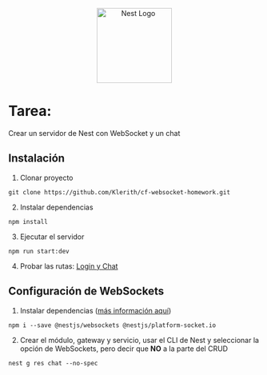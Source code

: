 <p align="center">
  <a href="http://nestjs.com/" target="blank"><img src="https://nestjs.com/img/logo-small.svg" width="150" alt="Nest Logo" /></a>
</p>

# Tarea: 
Crear un servidor de Nest con WebSocket y un chat


## Instalación
1. Clonar proyecto 
```
git clone https://github.com/Klerith/cf-websocket-homework.git
```

2. Instalar dependencias
```
npm install
```

3. Ejecutar el servidor
```
npm run start:dev
```

4. Probar las rutas:
[Login y Chat](http://localhost:3000)


## Configuración de WebSockets

1. Instalar dependencias ([más información aquí](https://docs.nestjs.com/websockets/gateways))
```
npm i --save @nestjs/websockets @nestjs/platform-socket.io
```

2. Crear el módulo, gateway y servicio, usar el CLI de Nest y seleccionar la opción de WebSockets, pero decir que **NO** a la parte del CRUD
```
nest g res chat --no-spec
```
